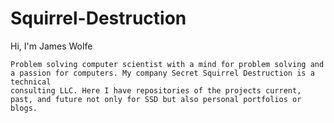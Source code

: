 # Squirrel-Destruction
  Hi, I'm James Wolfe

	Problem solving computer scientist with a mind for problem solving and a passion for computers. My company Secret Squirrel Destruction is a technical
	consulting LLC. Here I have repositories of the projects current, past, and future not only for SSD but also personal portfolios or blogs. 
